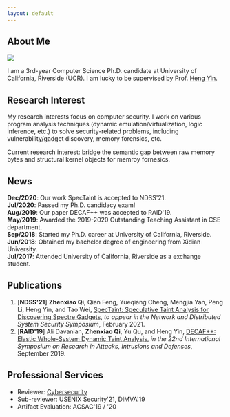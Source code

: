 ```yaml
---
layout: default
---
```


## About Me

<img class="profile-picture" src="portrait.jpg">

I am a 3rd-year Computer Science Ph.D. candidate at University of California, Riverside (UCR). I am lucky to be supervised by Prof. [Heng Yin](https://www.cs.ucr.edu/~heng/).

## Research Interest

My research interests focus on computer security. I work on various program analysis techniques (dynamic emulation/virtualization, logic inference, etc.) to solve security-related problems, including vulnerability/gadget discovery, memory forensics, etc.   


Current research interest: bridge the semantic gap between raw memory bytes and structural kernel objects for memroy fornesics. 

## News

**Dec/2020**:  Our work SpecTaint is accepted to NDSS'21.    
**Jul/2020**:    Passed my Ph.D. candidacy exam!    
**Aug/2019**:  Our paper DECAF++ was accepted to RAID'19.    
**May/2019**:  Awarded the 2019-2020 Outstanding Teaching Assistant in CSE department.    
**Sep/2018**:  Started my Ph.D. career at University of California, Riverside.    
**Jun/2018**:  Obtained my bachelor degree of engineering from Xidian University.    
**Jul/2017**:    Attended University of California, Riverside as a exchange student. 

## Publications

1. [**NDSS'21**] **Zhenxiao Qi**, Qian Feng, Yueqiang Cheng, Mengjia Yan, Peng Li, Heng Yin, and Tao Wei, [SpecTaint: Speculative Taint Analysis for Discovering Spectre Gadgets](https://www.cs.ucr.edu/~heng/pubs/SpecTaint.pdf), *to appear in the Network and Distributed System Security Symposium*, February 2021.
2. [**RAID'19**] Ali Davanian, **Zhenxiao Qi**, Yu Qu, and Heng Yin, [DECAF++: Elastic Whole-System Dynamic Taint Analysis](https://www.cs.ucr.edu/~heng/pubs/DECAF++.pdf), *in the 22nd International Symposium on Research in Attacks, Intrusions and Defenses*, September 2019.

## Professional Services

* Reviewer: [Cybersecurity](https://cybersecurity.springeropen.com/)
* Sub-reviewer: USENIX Security'21, DIMVA'19
* Artifact Evaluation: ACSAC'19 / '20
